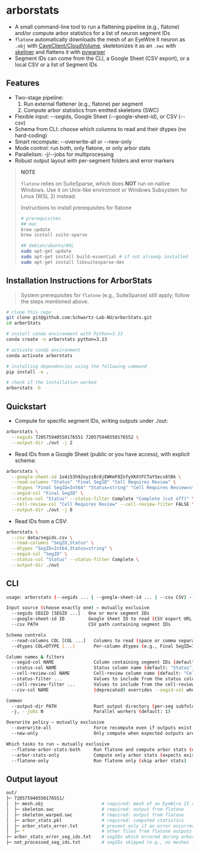# arborstats

- A small command-line tool to run a flattening pipeline (e.g., flatone) and/or compute arbor statistics for a list of neuron segment IDs
- `flatone` automatically downloads the mesh of an EyeWire II neuron as `.obj` with [CaveClient/CloudVolume](https://github.com/seung-lab/cloud-volume), skeletonizes it as an `.swc` with [skeliner](https://github.com/berenslab/skeliner) and flattens it with [pywarper](https://github.com/berenslab/pywarper)
- Segment IDs can come from the CLI, a Google Sheet (CSV export), or a local CSV or a list of Segment IDs

## Features 
- Two-stage pipeline:
  1. Run external flattener (e.g., flatone) per segment
  2. Compute arbor statistics from emitted skeletons (SWC)
- Flexible input: --segids, Google Sheet (--google-sheet-id), or CSV (--csv)
- Schema from CLI: choose which columns to read and their dtypes (no hard-coding)
- Smart recompute: --overwrite-all or --new-only
- Mode control: run both, only flatone, or only arbor stats
- Parallelism: -j/--jobs for multiprocessing
- Robust output layout with per-segment folders and error markers

> __NOTE__
> 
> `flatone` relies on SuiteSparse, which does **NOT** run on native Windows. Use it on Unix-like enviroment or Windows Subsystem for Linux (WSL 2) instead.
>
> Instructions to install prerequisites for flatone
> ```bash
> # prerequisites
> ## mac
> brew update
> brew install suite-sparse
> 
> ## debian/ubuntu/WSL
> sudo apt-get update
> sudo apt-get install build-essential # if not already installed
> sudo apt-get install libsuitesparse-dev
>```


## Installation Instructions for ArborStats

> System prerequisites for `flatone` (e.g., SuiteSparse) still apply; follow the steps mentioned above.

```bash
# clone this repo
git clone git@github.com:Schwartz-Lab-NU/arborStats.git
cd arborStats

# install conda environment with Python=3.13
conda create -n arborstats python=3.13

# activate conda environment
conda activate arborstats

# installing dependencies using the following command
pip install -e .

# check if the installation worked
arborstats -h
```
## Quickstart 

- Compute for specific segment IDs, writing outputs under ./out:
```bash
arborstats \
  --segids 720575940550176551 720575940550176552 \
  --output-dir ./out -j 2
```

- Read IDs from a Google Sheet (public or you have access), with explicit schema:
```bash
arborstats \
  --google-sheet-id 1o4i53h92oyzsBc8jEWKmF8ZnfyXKXtFCTaYSecs8tBk \
  --read-columns "Status" "Final SegID" "Cell Requires Review" \
  --dtypes "Final SegID=Int64" "Status=string" "Cell Requires Review=string" \
  --segid-col "Final SegID" \
  --status-col "Status" --status-filter Complete "Complete (cut off)" \
  --cell-review-col "Cell Requires Review" --cell-review-filter FALSE \
  --output-dir ./out -j 8
```

- Read IDs from a CSV:
```bash
arborstats \
  --csv data/segids.csv \
  --read-columns "SegID,Status" \
  --dtypes "SegID=Int64,Status=string" \
  --segid-col "SegID" \
  --status-col "Status" --status-filter Complete \
  --output-dir ./out
```

## CLI 
```bash
usage: arborstats (--segids ... | --google-sheet-id ... | --csv CSV) --output-dir PATH [options]

Input source (choose exactly one) — mutually exclusive
  --segids SEGID [SEGID ...]   One or more segment IDs
  --google-sheet-id ID         Google Sheet ID to read (CSV export URL is inferred)
  --csv PATH                   CSV path containing segment IDs

Schema controls
  --read-columns COL [COL ...]   Columns to read (space or comma separated)
  --dtypes COL=DTYPE [...]       Per-column dtypes (e.g., Final SegID=Int64, Status=string)

Column names & filters
  --segid-col NAME               Column containing segment IDs (default: "Final SegID")
  --status-col NAME              Status column name (default: "Status")
  --cell-review-col NAME         Cell-review column name (default: "Cell Requires Review")
  --status-filter ...            Values to include from the status column (default: Complete, "Complete (cut off)")
  --cell-review-filter ...       Values to include from the cell-review column (default: FALSE)
  --csv-col NAME                 (deprecated) overrides --segid-col when using --csv

Common
  --output-dir PATH              Root output directory (per-seg subfolders are created)
  -j, --jobs N                   Parallel workers (default: 1)

Overwrite policy — mutually exclusive
  --overwrite-all                Force recompute even if outputs exist
  --new-only                     Only compute when expected outputs are missing

Which tasks to run — mutually exclusive
  --flatone-arbor-stats-both     Run flatone and compute arbor stats (default)
  --arbor-stats-only             Compute only arbor stats (expects existing SWC)
  --flatone-only                 Run flatone only (skip arbor stats)

```

## Output layout

```bash
out/
├─ 720575940550176551/
│  ├─ mesh.obj                      # required: mesh of an EyeWire II neuron
│  ├─ skeleton.swc                  # required: output from flatone
│  ├─ skeleton_warped.swc           # required: output from flatone
│  ├─ arbor_stats.pkl               # required: computed statistics
│  ├─ arbor_stats_error.txt         # present only if an error occurred
│  ├─ *                             # other files from flatone outputs (not so important)
├─ arbor_stats_error_seg_ids.txt    # segIDs which errored during arbor stats computation
├─ not_processed_seg_ids.txt        # segIDs skipped (e.g., no meshes found)
```

